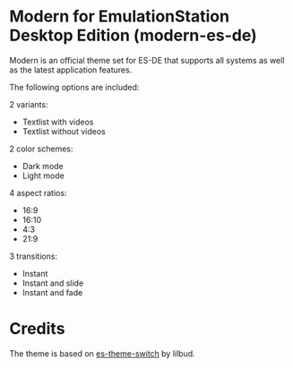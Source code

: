 # Modern for EmulationStation Desktop Edition (modern-es-de)

Modern is an official theme set for ES-DE that supports all systems as well as the latest application features.

The following options are included:

2 variants:

- Textlist with videos
- Textlist without videos

2 color schemes:

- Dark mode
- Light mode

4 aspect ratios:

- 16:9
- 16:10
- 4:3
- 21:9

3 transitions:

- Instant
- Instant and slide
- Instant and fade

# Credits

The theme is based on [es-theme-switch](https://github.com/lilbud/es-theme-switch) by lilbud.
